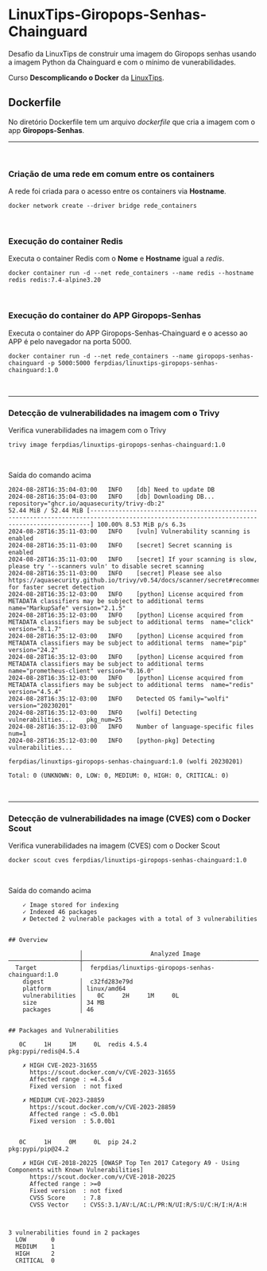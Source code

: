 # LinuxTips-Giropops-Senhas-Chainguard
Desafio da LinuxTips de construir uma imagem do Giropops senhas usando a imagem Python da Chainguard e com o mínimo de vunerabilidades.


Curso **Descomplicando o Docker** da [LinuxTips](https://www.linuxtips.io/course/descomplicando-docker).


## Dockerfile

No diretório Dockerfile tem um arquivo *dockerfile* que cria a imagem com o app **Giropops-Senhas**.

---

<br> 

### Criação de uma rede em comum entre os containers 

A rede foi criada para o acesso entre os containers via **Hostname**.
```shell
docker network create --driver bridge rede_containers
```
<br>

### Execução do container Redis

Executa o container Redis com o **Nome** e **Hostname** igual a *redis*. 
```shell
docker container run -d --net rede_containers --name redis --hostname redis redis:7.4-alpine3.20
```

<br>

### Execução do container do APP Giropops-Senhas

Executa o container do APP Giropops-Senhas-Chainguard e o acesso ao APP é pelo navegador na porta 5000.
```shell
docker container run -d --net rede_containers --name giropops-senhas-chainguard -p 5000:5000 ferpdias/linuxtips-giropops-senhas-chainguard:1.0
```

<br>

--- 

### Detecção de vulnerabilidades na imagem com o Trivy

Verifica vunerabilidades na imagem com o Trivy
```shell
trivy image ferpdias/linuxtips-giropops-senhas-chainguard:1.0
```

<br>

Saída do comando acima 
```shell
2024-08-28T16:35:04-03:00	INFO	[db] Need to update DB
2024-08-28T16:35:04-03:00	INFO	[db] Downloading DB...	repository="ghcr.io/aquasecurity/trivy-db:2"
52.44 MiB / 52.44 MiB [--------------------------------------------------------------------------------------------------------------------------------------------] 100.00% 8.53 MiB p/s 6.3s
2024-08-28T16:35:11-03:00	INFO	[vuln] Vulnerability scanning is enabled
2024-08-28T16:35:11-03:00	INFO	[secret] Secret scanning is enabled
2024-08-28T16:35:11-03:00	INFO	[secret] If your scanning is slow, please try '--scanners vuln' to disable secret scanning
2024-08-28T16:35:11-03:00	INFO	[secret] Please see also https://aquasecurity.github.io/trivy/v0.54/docs/scanner/secret#recommendation for faster secret detection
2024-08-28T16:35:12-03:00	INFO	[python] License acquired from METADATA classifiers may be subject to additional terms	name="MarkupSafe" version="2.1.5"
2024-08-28T16:35:12-03:00	INFO	[python] License acquired from METADATA classifiers may be subject to additional terms	name="click" version="8.1.7"
2024-08-28T16:35:12-03:00	INFO	[python] License acquired from METADATA classifiers may be subject to additional terms	name="pip" version="24.2"
2024-08-28T16:35:12-03:00	INFO	[python] License acquired from METADATA classifiers may be subject to additional terms	name="prometheus-client" version="0.16.0"
2024-08-28T16:35:12-03:00	INFO	[python] License acquired from METADATA classifiers may be subject to additional terms	name="redis" version="4.5.4"
2024-08-28T16:35:12-03:00	INFO	Detected OS	family="wolfi" version="20230201"
2024-08-28T16:35:12-03:00	INFO	[wolfi] Detecting vulnerabilities...	pkg_num=25
2024-08-28T16:35:12-03:00	INFO	Number of language-specific files	num=1
2024-08-28T16:35:12-03:00	INFO	[python-pkg] Detecting vulnerabilities...

ferpdias/linuxtips-giropops-senhas-chainguard:1.0 (wolfi 20230201)

Total: 0 (UNKNOWN: 0, LOW: 0, MEDIUM: 0, HIGH: 0, CRITICAL: 0)
```

<br>

---

### Detecção de vulnerabilidades na image (CVES) com o Docker Scout

Verifica vunerabilidades na imagem (CVES) com o Docker Scout
```shell
docker scout cves ferpdias/linuxtips-giropops-senhas-chainguard:1.0
```

<br>

Saída do comando acima 
```
    ✓ Image stored for indexing
    ✓ Indexed 46 packages
    ✗ Detected 2 vulnerable packages with a total of 3 vulnerabilities


## Overview

                    │                   Analyzed Image                     
────────────────────┼──────────────────────────────────────────────────────
  Target            │  ferpdias/linuxtips-giropops-senhas-chainguard:1.0   
    digest          │  c32fd283e79d                                        
    platform        │ linux/amd64                                          
    vulnerabilities │    0C     2H     1M     0L                           
    size            │ 34 MB                                                
    packages        │ 46                                                   


## Packages and Vulnerabilities

   0C     1H     1M     0L  redis 4.5.4
pkg:pypi/redis@4.5.4

    ✗ HIGH CVE-2023-31655
      https://scout.docker.com/v/CVE-2023-31655
      Affected range : =4.5.4     
      Fixed version  : not fixed  
    
    ✗ MEDIUM CVE-2023-28859
      https://scout.docker.com/v/CVE-2023-28859
      Affected range : <5.0.0b1  
      Fixed version  : 5.0.0b1   
    

   0C     1H     0M     0L  pip 24.2
pkg:pypi/pip@24.2

    ✗ HIGH CVE-2018-20225 [OWASP Top Ten 2017 Category A9 - Using Components with Known Vulnerabilities]
      https://scout.docker.com/v/CVE-2018-20225
      Affected range : >=0                                           
      Fixed version  : not fixed                                     
      CVSS Score     : 7.8                                           
      CVSS Vector    : CVSS:3.1/AV:L/AC:L/PR:N/UI:R/S:U/C:H/I:H/A:H  
    


3 vulnerabilities found in 2 packages
  LOW       0  
  MEDIUM    1  
  HIGH      2  
  CRITICAL  0  
```




